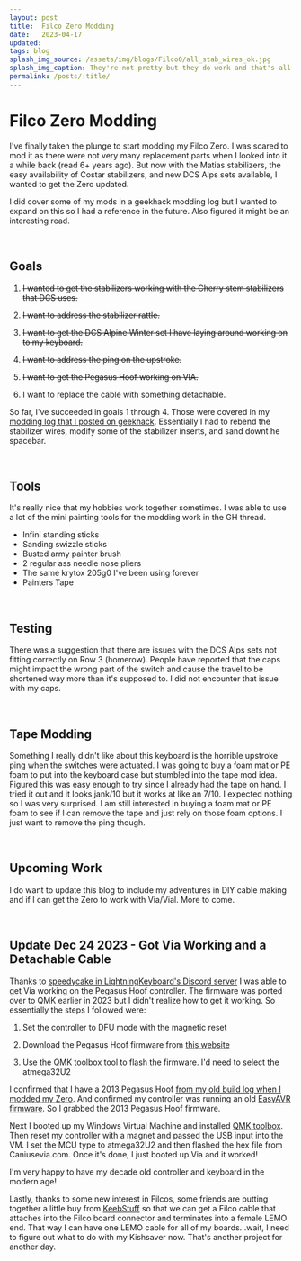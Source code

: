 ```yaml
---
layout: post
title:  Filco Zero Modding
date:   2023-04-17
updated: 
tags: blog
splash_img_source: /assets/img/blogs/Filco0/all_stab_wires_ok.jpg
splash_img_caption: They're not pretty but they do work and that's all I wanted.
permalink: /posts/:title/
---
```


# Filco Zero Modding

I've finally taken the plunge to start modding my Filco Zero. I was scared to mod it as there were not very many replacement parts when I looked into it a while back (read 6+ years ago). But now with the Matias stabilizers, the easy availability of Costar stabilizers, and new DCS Alps sets available, I wanted to get the Zero updated.

I did cover some of my mods in a geekhack modding log but I wanted to expand on this so I had a reference in the future. Also figured it might be an interesting read.

&nbsp;

## Goals
1) ~~I wanted to get the stabilizers working with the Cherry stem stabilizers that DCS uses.~~

2) ~~I want to address the stabilizer rattle.~~

3) ~~I want to get the DCS Alpine Winter set I have laying around working on to my keyboard.~~

4) ~~I want to address the ping on the upstroke.~~

5) ~~I want to get the Pegasus Hoof working on VIA.~~

6) I want to replace the cable with something detachable.

So far, I've succeeded in goals 1 through 4. Those were covered in my [modding log that I posted on geekhack](https://geekhack.org/index.php?topic=119951.0). Essentially I had to rebend the stabilizer wires, modify some of the stabilizer inserts, and sand downt he spacebar.

&nbsp;

## Tools 
It's really nice that my hobbies work together sometimes. I was able to use a lot of the mini painting tools for the modding work in the GH thread.

* Infini standing sticks
* Sanding swizzle sticks
* Busted army painter brush
* 2 regular ass needle nose pliers
* The same krytox 205g0 I've been using forever
* Painters Tape

&nbsp;

## Testing
There was a suggestion that there are issues with the DCS Alps sets not fitting correctly on Row 3 (homerow). People have reported that the caps might impact the wrong part of the switch and cause the travel to be shortened way more than it's supposed to. I did not encounter that issue with my caps.

&nbsp;

## Tape Modding
Something I really didn't like about this keyboard is the horrible upstroke ping when the switches were actuated. I was going to buy a foam mat or PE foam to put into the keyboard case but stumbled into the tape mod idea. Figured this was easy enough to try since I already had the tape on hand. I tried it out and it looks jank/10 but it works at like an 7/10. I expected nothing so I was very surprised. I am still interested in buying a foam mat or PE foam to see if I can remove the tape and just rely on those foam options. I just want to remove the ping though.

&nbsp;

## Upcoming Work
I do want to update this blog to include my adventures in DIY cable making and if I can get the Zero to work with Via/Vial. More to come.

&nbsp;

## Update Dec 24 2023 - Got Via Working and a Detachable Cable
Thanks to [speedycake in LightningKeyboard's Discord server](https://geekhack.org/index.php?topic=119951.msg3177357#msg3177357) I was able to get Via working on the Pegasus Hoof controller. The firmware was ported over to QMK earlier in 2023 but I didn't realize how to get it working. So essentially the steps I followed were:

1) Set the controller to DFU mode with the magnetic reset
   
2) Download the Pegasus Hoof firmware from [this website](https://www.caniusevia.com/docs/download_firmware)

3) Use the QMK toolbox tool to flash the firmware. I'd need to select the atmega32U2


I confirmed that I have a 2013 Pegasus Hoof [from my old build log when I modded my Zero](https://geekhack.org/index.php?topic=71855.0). And confirmed my controller was running an old [EasyAVR firmware](https://geekhack.org/index.php?topic=51252.0). So I grabbed the 2013 Pegasus Hoof firmware.

Next I booted up my Windows Virtual Machine and installed [QMK toolbox](https://github.com/qmk/qmk_toolbox). Then reset my controller with a magnet and passed the USB input into the VM. I set the MCU type to atmega32U2 and then flashed the hex file from Caniusevia.com. Once it's done, I just booted up Via and it worked! 

I'm very happy to have my decade old controller and keyboard in the modern age!

Lastly, thanks to some new interest in Filcos, some friends are putting together a little buy from [KeebStuff](https://keebstuff.com/) so that we can get a Filco cable that attaches into the Filco board connector and terminates into a female LEMO end. That way I can have one LEMO cable for all of my boards...wait, I need to figure out what to do with my Kishsaver now. That's another project for another day.